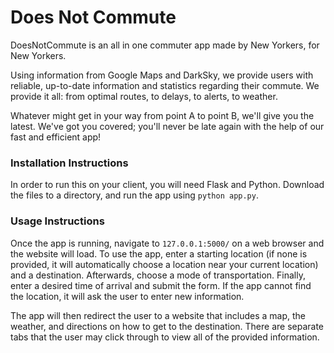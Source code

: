 # Does Not Commute

DoesNotCommute is an all in one commuter app made by New Yorkers, for New Yorkers.

Using information from Google Maps and DarkSky, we provide users with reliable, up-to-date information and statistics regarding their commute. We provide it all: from optimal routes, to delays, to alerts, to weather.

Whatever might get in your way from point A to point B, we'll give you the latest. We've got you covered; you'll never be late again with the help of our fast and efficient app!

### Installation Instructions

In order to run this on your client, you will need Flask and Python. 
Download the files to a directory, and run the app using `python app.py`. 

### Usage Instructions

Once the app is running, navigate to `127.0.0.1:5000/` on a web browser and the website will load.
To use the app, enter a starting location (if none is provided, it will automatically choose a location near your current location) and a destination. Afterwards, choose a mode of transportation. Finally, enter a desired time of arrival and submit the form. If the app cannot find the location, it will ask the user to enter new information.

The app will then redirect the user to a website that includes a map, the weather, and directions on how to get to the destination. There are separate tabs that the user may click through to view all of the provided information.

